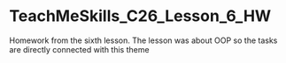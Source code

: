 # TeachMeSkills_C26_Lesson_6_HW
Homework from the sixth lesson. The lesson was about OOP so the tasks are directly connected with this theme
